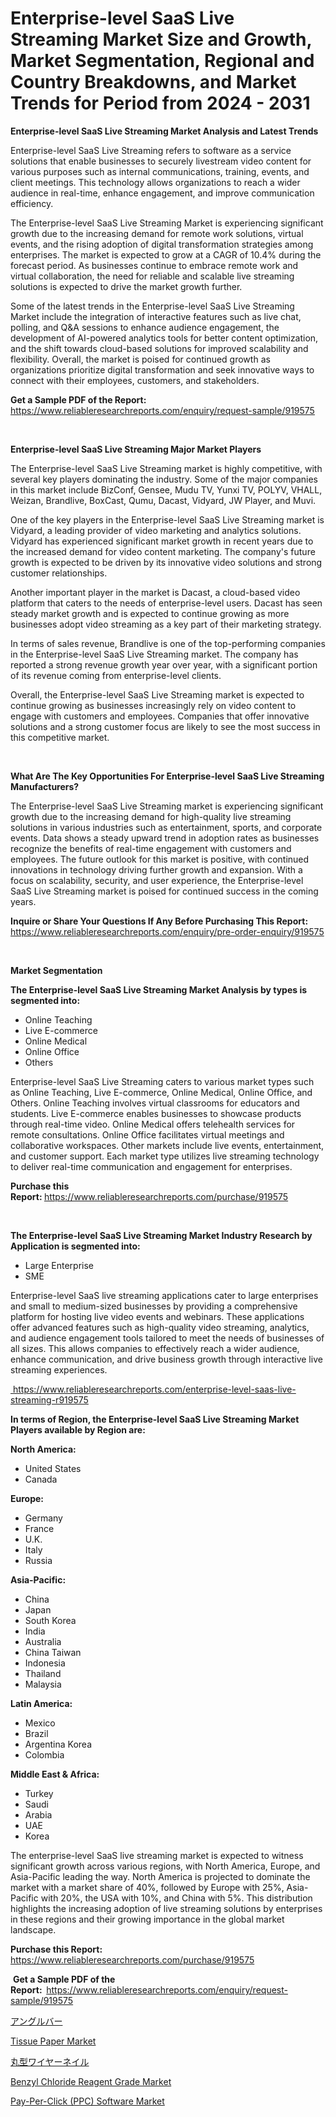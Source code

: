 <p><h1>Enterprise-level SaaS Live Streaming Market Size and Growth, Market Segmentation, Regional and Country Breakdowns, and Market Trends for Period from 2024 -  2031</h1></p><p><strong>Enterprise-level SaaS Live Streaming Market Analysis and Latest Trends</strong></p>
<p><p>Enterprise-level SaaS Live Streaming refers to software as a service solutions that enable businesses to securely livestream video content for various purposes such as internal communications, training, events, and client meetings. This technology allows organizations to reach a wider audience in real-time, enhance engagement, and improve communication efficiency.</p><p>The Enterprise-level SaaS Live Streaming Market is experiencing significant growth due to the increasing demand for remote work solutions, virtual events, and the rising adoption of digital transformation strategies among enterprises. The market is expected to grow at a CAGR of 10.4% during the forecast period. As businesses continue to embrace remote work and virtual collaboration, the need for reliable and scalable live streaming solutions is expected to drive the market growth further.</p><p>Some of the latest trends in the Enterprise-level SaaS Live Streaming Market include the integration of interactive features such as live chat, polling, and Q&A sessions to enhance audience engagement, the development of AI-powered analytics tools for better content optimization, and the shift towards cloud-based solutions for improved scalability and flexibility. Overall, the market is poised for continued growth as organizations prioritize digital transformation and seek innovative ways to connect with their employees, customers, and stakeholders.</p></p>
<p><strong>Get a Sample PDF of the Report:&nbsp;</strong> <a href="https://www.reliableresearchreports.com/enquiry/request-sample/919575">https://www.reliableresearchreports.com/enquiry/request-sample/919575</a></p>
<p>&nbsp;</p>
<p><strong>Enterprise-level SaaS Live Streaming Major Market Players</strong></p>
<p><p>The Enterprise-level SaaS Live Streaming market is highly competitive, with several key players dominating the industry. Some of the major companies in this market include BizConf, Gensee, Mudu TV, Yunxi TV, POLYV, VHALL, Weizan, Brandlive, BoxCast, Qumu, Dacast, Vidyard, JW Player, and Muvi.</p><p>One of the key players in the Enterprise-level SaaS Live Streaming market is Vidyard, a leading provider of video marketing and analytics solutions. Vidyard has experienced significant market growth in recent years due to the increased demand for video content marketing. The company's future growth is expected to be driven by its innovative video solutions and strong customer relationships.</p><p>Another important player in the market is Dacast, a cloud-based video platform that caters to the needs of enterprise-level users. Dacast has seen steady market growth and is expected to continue growing as more businesses adopt video streaming as a key part of their marketing strategy.</p><p>In terms of sales revenue, Brandlive is one of the top-performing companies in the Enterprise-level SaaS Live Streaming market. The company has reported a strong revenue growth year over year, with a significant portion of its revenue coming from enterprise-level clients.</p><p>Overall, the Enterprise-level SaaS Live Streaming market is expected to continue growing as businesses increasingly rely on video content to engage with customers and employees. Companies that offer innovative solutions and a strong customer focus are likely to see the most success in this competitive market.</p></p>
<p>&nbsp;</p>
<p><strong>What Are The Key Opportunities For Enterprise-level SaaS Live Streaming Manufacturers?</strong></p>
<p><p>The Enterprise-level SaaS Live Streaming market is experiencing significant growth due to the increasing demand for high-quality live streaming solutions in various industries such as entertainment, sports, and corporate events. Data shows a steady upward trend in adoption rates as businesses recognize the benefits of real-time engagement with customers and employees. The future outlook for this market is positive, with continued innovations in technology driving further growth and expansion. With a focus on scalability, security, and user experience, the Enterprise-level SaaS Live Streaming market is poised for continued success in the coming years.</p></p>
<p><strong>Inquire or Share Your Questions If Any Before Purchasing This Report:</strong> <a href="https://www.reliableresearchreports.com/enquiry/pre-order-enquiry/919575">https://www.reliableresearchreports.com/enquiry/pre-order-enquiry/919575</a></p>
<p>&nbsp;</p>
<p><strong>Market Segmentation</strong></p>
<p><strong>The Enterprise-level SaaS Live Streaming Market Analysis by types is segmented into:</strong></p>
<p><ul><li>Online Teaching</li><li>Live E-commerce</li><li>Online Medical</li><li>Online Office</li><li>Others</li></ul></p>
<p><p>Enterprise-level SaaS Live Streaming caters to various market types such as Online Teaching, Live E-commerce, Online Medical, Online Office, and Others. Online Teaching involves virtual classrooms for educators and students. Live E-commerce enables businesses to showcase products through real-time video. Online Medical offers telehealth services for remote consultations. Online Office facilitates virtual meetings and collaborative workspaces. Other markets include live events, entertainment, and customer support. Each market type utilizes live streaming technology to deliver real-time communication and engagement for enterprises.</p></p>
<p><strong>Purchase this Report:&nbsp;</strong><a href="https://www.reliableresearchreports.com/purchase/919575">https://www.reliableresearchreports.com/purchase/919575</a></p>
<p>&nbsp;</p>
<p><strong>The Enterprise-level SaaS Live Streaming Market Industry Research by Application is segmented into:</strong></p>
<p><ul><li>Large Enterprise</li><li>SME</li></ul></p>
<p><p>Enterprise-level SaaS live streaming applications cater to large enterprises and small to medium-sized businesses by providing a comprehensive platform for hosting live video events and webinars. These applications offer advanced features such as high-quality video streaming, analytics, and audience engagement tools tailored to meet the needs of businesses of all sizes. This allows companies to effectively reach a wider audience, enhance communication, and drive business growth through interactive live streaming experiences.</p></p>
<p><a href="https://www.reliableresearchreports.com/enterprise-level-saas-live-streaming-r919575">&nbsp;https://www.reliableresearchreports.com/enterprise-level-saas-live-streaming-r919575</a></p>
<p><strong>In terms of Region, the Enterprise-level SaaS Live Streaming Market Players available by Region are:</strong></p>
<p>
    <p> <strong> North America: </strong>
        <ul>
            <li>United States</li>
            <li>Canada</li>
        </ul>
        </p> 
    <p> <strong> Europe: </strong>
        <ul>
            <li>Germany</li>
            <li>France</li>
            <li>U.K.</li>
            <li>Italy</li>
            <li>Russia</li>
        </ul>
        </p> 
    <p> <strong> Asia-Pacific: </strong>
        <ul>
            <li>China</li>
            <li>Japan</li>
            <li>South Korea</li>
            <li>India</li>
            <li>Australia</li>
            <li>China Taiwan</li>
            <li>Indonesia</li>
            <li>Thailand</li>
            <li>Malaysia</li>
        </ul>
        </p> 
    <p> <strong> Latin America: </strong>
        <ul>
            <li>Mexico</li>
            <li>Brazil</li>
            <li>Argentina Korea</li>
            <li>Colombia</li>
        </ul>
        </p> 
    <p> <strong> Middle East & Africa: </strong>
        <ul>
            <li>Turkey</li>
            <li>Saudi</li>
            <li>Arabia</li>
            <li>UAE</li>
            <li>Korea</li>
        </ul>
    </p>
    </p>
<p><p>The enterprise-level SaaS live streaming market is expected to witness significant growth across various regions, with North America, Europe, and Asia-Pacific leading the way. North America is projected to dominate the market with a market share of 40%, followed by Europe with 25%, Asia-Pacific with 20%, the USA with 10%, and China with 5%. This distribution highlights the increasing adoption of live streaming solutions by enterprises in these regions and their growing importance in the global market landscape.</p></p>
<p><strong>Purchase this Report: </strong><a href="https://www.reliableresearchreports.com/purchase/919575">https://www.reliableresearchreports.com/purchase/919575</a></p>
<p>&nbsp;<strong>Get a Sample PDF of the Report:&nbsp;&nbsp;</strong><a href="https://www.reliableresearchreports.com/enquiry/request-sample/919575">https://www.reliableresearchreports.com/enquiry/request-sample/919575</a></p>
<p><strong></strong></p>
<p><p><a href="https://github.com/decker5351/Market-Research-Report-List-1/blob/main/113276861205.md">アングルバー</a></p><p><a href="https://issuu.com/reportprime-2/docs/tissue-paper-market-size-2030.pptx">Tissue Paper Market</a></p><p><a href="https://github.com/KaydenJohns1964/Market-Research-Report-List-1/blob/main/499551161204.md">丸型ワイヤーネイル</a></p><p><a href="https://www.linkedin.com/pulse/benzyl-chloride-reagent-gradenbspmarket-focuses-market-share-gofae">Benzyl Chloride Reagent Grade Market</a></p><p><a href="https://github.com/maudAbbott7/Market-Research-Report-List-1/blob/main/pay-per-click-ppc-software-market.md">Pay-Per-Click (PPC) Software Market</a></p></p>